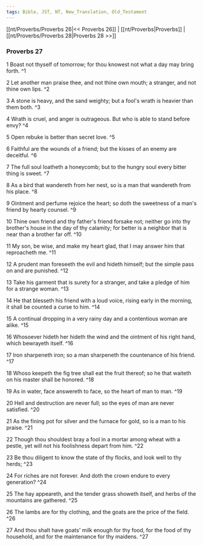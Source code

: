 ```yaml
---
tags: Bible, JST, NT, New_Translation, Old_Testament
---
```


[[nt/Proverbs/Proverbs 26|<< Proverbs 26]] | [[nt/Proverbs|Proverbs]] | [[nt/Proverbs/Proverbs 28|Proverbs 28 >>]]

### Proverbs 27

1 Boast not thyself of tomorrow; for thou knowest not what a day may bring forth.  ^1

2 Let another man praise thee, and not thine own mouth; a stranger, and not thine own lips.  ^2

3 A stone is heavy, and the sand weighty; but a fool\'s wrath is heavier than them both.  ^3

4 Wrath is cruel, and anger is outrageous. But who is able to stand before envy?  ^4

5 Open rebuke is better than secret love.  ^5

6 Faithful are the wounds of a friend; but the kisses of an enemy are deceitful.  ^6

7 The full soul loatheth a honeycomb; but to the hungry soul every bitter thing is sweet.  ^7

8 As a bird that wandereth from her nest, so is a man that wandereth from his place.  ^8

9 Ointment and perfume rejoice the heart; so doth the sweetness of a man\'s friend by hearty counsel.  ^9

10 Thine own friend and thy father\'s friend forsake not; neither go into thy brother\'s house in the day of thy calamity; for better is a neighbor that is near than a brother far off.  ^10

11 My son, be wise, and make my heart glad, that I may answer him that reproacheth me.  ^11

12 A prudent man foreseeth the evil and hideth himself; but the simple pass on and are punished.  ^12

13 Take his garment that is surety for a stranger, and take a pledge of him for a strange woman.  ^13

14 He that blesseth his friend with a loud voice, rising early in the morning, it shall be counted a curse to him.  ^14

15 A continual dropping in a very rainy day and a contentious woman are alike.  ^15

16 Whosoever hideth her hideth the wind and the ointment of his right hand, which bewrayeth itself.  ^16

17 Iron sharpeneth iron; so a man sharpeneth the countenance of his friend.  ^17

18 Whoso keepeth the fig tree shall eat the fruit thereof; so he that waiteth on his master shall be honored.  ^18

19 As in water, face answereth to face, so the heart of man to man.  ^19

20 Hell and destruction are never full; so the eyes of man are never satisfied.  ^20

21 As the fining pot for silver and the furnace for gold, so is a man to his praise.  ^21

22 Though thou shouldest bray a fool in a mortar among wheat with a pestle, yet will not his foolishness depart from him.  ^22

23 Be thou diligent to know the state of thy flocks, and look well to thy herds;  ^23

24 For riches are not forever. And doth the crown endure to every generation?  ^24

25 The hay appeareth, and the tender grass showeth itself, and herbs of the mountains are gathered.  ^25

26 The lambs are for thy clothing, and the goats are the price of the field.  ^26

27 And thou shalt have goats\' milk enough for thy food, for the food of thy household, and for the maintenance for thy maidens.  ^27

 
